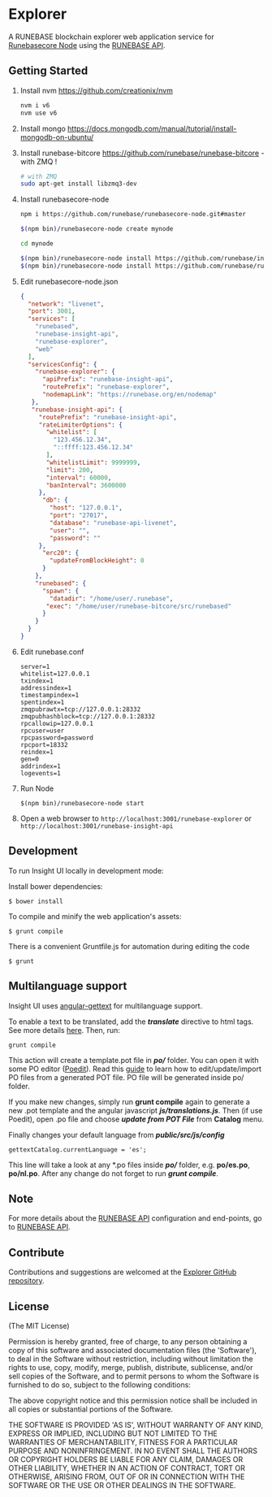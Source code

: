 # Explorer

A RUNEBASE blockchain explorer web application service for [Runebasecore Node](https://github.com/runebase/runebasecore-node) using the [RUNEBASE API](https://github.com/runebase/insight-api).


## Getting Started

1. Install nvm https://github.com/creationix/nvm  

    ```bash
    nvm i v6
    nvm use v6
    ```  
2. Install mongo https://docs.mongodb.com/manual/tutorial/install-mongodb-on-ubuntu/  

3. Install runebase-bitcore https://github.com/runebase/runebase-bitcore - with ZMQ ! 

    ```bash
    # with ZMQ
    sudo apt-get install libzmq3-dev 
    ```  
4. Install runebasecore-node  

    ```bash
    npm i https://github.com/runebase/runebasecore-node.git#master

    $(npm bin)/runebasecore-node create mynode

    cd mynode

    $(npm bin)/runebasecore-node install https://github.com/runebase/insight-api.git#master
    $(npm bin)/runebasecore-node install https://github.com/runebase/runebase-explorer.git#master
    ```  
5. Edit runebasecore-node.json  

    ```json
    {
      "network": "livenet",
      "port": 3001,
      "services": [
        "runebased",
        "runebase-insight-api",
        "runebase-explorer",
        "web"
      ],
      "servicesConfig": {
        "runebase-explorer": {
          "apiPrefix": "runebase-insight-api",
          "routePrefix": "runebase-explorer",
          "nodemapLink": "https://runebase.org/en/nodemap"
       },
       "runebase-insight-api": {
         "routePrefix": "runebase-insight-api",
         "rateLimiterOptions": {
           "whitelist": [
             "123.456.12.34",
             "::ffff:123.456.12.34"
           ],
           "whitelistLimit": 9999999,
           "limit": 200,
           "interval": 60000,
           "banInterval": 3600000
         },
          "db": {
            "host": "127.0.0.1",
            "port": "27017",
            "database": "runebase-api-livenet",
            "user": "",
            "password": ""
         },
          "erc20": {
            "updateFromBlockHeight": 0
          }
        },
        "runebased": {
          "spawn": {
            "datadir": "/home/user/.runebase",
           "exec": "/home/user/runebase-bitcore/src/runebased"
          }
        }
      }
    }

    ```  
6. Edit runebase.conf  

    ```
    server=1
    whitelist=127.0.0.1
    txindex=1
    addressindex=1
    timestampindex=1
    spentindex=1
    zmqpubrawtx=tcp://127.0.0.1:28332
    zmqpubhashblock=tcp://127.0.0.1:28332
    rpcallowip=127.0.0.1
    rpcuser=user
    rpcpassword=password
    rpcport=18332
    reindex=1
    gen=0
    addrindex=1
    logevents=1
    ```  
7. Run Node  

    ```
    $(npm bin)/runebasecore-node start
    ```  

8. Open a web browser to `http://localhost:3001/runebase-explorer` or `http://localhost:3001/runebase-insight-api`  

## Development

To run Insight UI locally in development mode:

Install bower dependencies:

```
$ bower install
```

To compile and minify the web application's assets:

```
$ grunt compile
```

There is a convenient Gruntfile.js for automation during editing the code

```
$ grunt
```

## Multilanguage support

Insight UI uses [angular-gettext](http://angular-gettext.rocketeer.be) for multilanguage support.

To enable a text to be translated, add the ***translate*** directive to html tags. See more details [here](http://angular-gettext.rocketeer.be/dev-guide/annotate/). Then, run:

```
grunt compile
```

This action will create a template.pot file in ***po/*** folder. You can open it with some PO editor ([Poedit](http://poedit.net)). Read this [guide](http://angular-gettext.rocketeer.be/dev-guide/translate/) to learn how to edit/update/import PO files from a generated POT file. PO file will be generated inside po/ folder.

If you make new changes, simply run **grunt compile** again to generate a new .pot template and the angular javascript ***js/translations.js***. Then (if use Poedit), open .po file and choose ***update from POT File*** from **Catalog** menu.

Finally changes your default language from ***public/src/js/config***

```
gettextCatalog.currentLanguage = 'es';
```

This line will take a look at any *.po files inside ***po/*** folder, e.g.
**po/es.po**, **po/nl.po**. After any change do not forget to run ***grunt
compile***.


## Note

For more details about the [RUNEBASE API](https://github.com/runebase/insight-api) configuration and end-points, go to [RUNEBASE API](https://github.com/runebase/insight-api).

## Contribute

Contributions and suggestions are welcomed at the [Explorer GitHub repository](https://github.com/runebase/runebase-explorer).


## License
(The MIT License)

Permission is hereby granted, free of charge, to any person obtaining
a copy of this software and associated documentation files (the
'Software'), to deal in the Software without restriction, including
without limitation the rights to use, copy, modify, merge, publish,
distribute, sublicense, and/or sell copies of the Software, and to
permit persons to whom the Software is furnished to do so, subject to
the following conditions:

The above copyright notice and this permission notice shall be
included in all copies or substantial portions of the Software.

THE SOFTWARE IS PROVIDED 'AS IS', WITHOUT WARRANTY OF ANY KIND,
EXPRESS OR IMPLIED, INCLUDING BUT NOT LIMITED TO THE WARRANTIES OF
MERCHANTABILITY, FITNESS FOR A PARTICULAR PURPOSE AND NONINFRINGEMENT.
IN NO EVENT SHALL THE AUTHORS OR COPYRIGHT HOLDERS BE LIABLE FOR ANY
CLAIM, DAMAGES OR OTHER LIABILITY, WHETHER IN AN ACTION OF CONTRACT,
TORT OR OTHERWISE, ARISING FROM, OUT OF OR IN CONNECTION WITH THE
SOFTWARE OR THE USE OR OTHER DEALINGS IN THE SOFTWARE.
